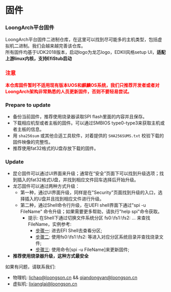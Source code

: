 # 固件  

### LoongArch平台固件    

LoongArch平台固件二进制仓库，在这里可以找到尽可能多的主机类型，包括虚拟机二进制。我们会越来越完善该仓库。  
所有固件均基于UDK2018版本，启动logo为龙芯logo，EDKII风格setup UI，**适配上游linux内核，支持EfiStub启动**  

### <font color=red>注意</font>  
<font color=red>**本仓库固件暂时不适用现有版本UOS和麒麟OS系统，我们只推荐开发者或者对LoongArch架构非常熟悉的人员更新固件，否则不要轻易尝试。**</font>  

### Prepare to update  
* 备份当前固件，推荐使用烧录器读取SPI flash里面的内容并且保存。
* 下载相应机型或者主板的固件。可以通过SMBIOS type0-type3来获取主机或者主板的信息。
* 用 `sha256sum` 或其他合适工具软件，对着提供的 `SHA256SUMS.txt` 校验下载的固件映像的完整性。
* 推荐使用fat32格式的U盘存放下载的固件。

### Update  
* 昆仑固件可以通过UI界面来升级；通常在“安全”页面下可以找到升级选项；找到插入的fat32格式U盘，并找到相应文件回车选择后开始升级。
* 龙芯固件可以通过两种方式升级：
  * 第一种，通过UI界面升级，同样是在"Security"页面找到升级的入口，选择插入的U盘并且找到相应文件进行升级。
  * 第二种，通过Shell命令行升级，在UEFI shell界面下通过"spi -u FileName" 命令升级；如果需要更多帮助，请执行"help spi"命令获取。
    * 提示: 在Shell下通过切换文件系统分区 fs0:\fs1:\fs2: ... 来查找FileName，实例参考:
      * [步骤一](https://github.com/loongson/Firmware/blob/main/Image/spi_u_step1.png): 进去EFI Shell去查看分区;
      * [步骤二](https://github.com/loongson/Firmware/blob/main/Image/spi_u_step2.png): 使用fs0:\fs1:\fs2: 等进入对应分区系统目录并查找烧录文件;
      * [步骤三](https://github.com/loongson/Firmware/blob/main/Image/spi_u_step3.png): 使用命令[spi -u FileName]来更新固件;
* **推荐使用烧录器升级，这种方式最安全**  

如果有问题，请联系我们:
* 物理机: lichao@loongson.cn && qiandongyan@loongson.cn  
* 虚拟机: lixianglai@loongson.cn
